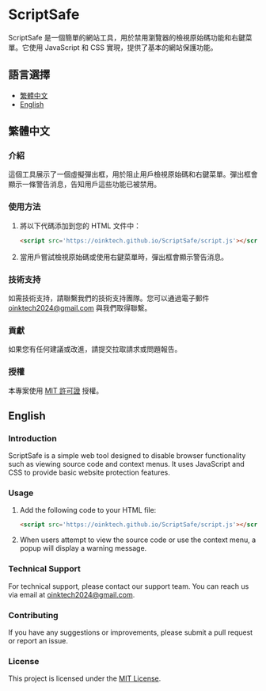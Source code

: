 # ScriptSafe

ScriptSafe 是一個簡單的網站工具，用於禁用瀏覽器的檢視原始碼功能和右鍵菜單。它使用 JavaScript 和 CSS 實現，提供了基本的網站保護功能。

## 語言選擇

- [繁體中文](#繁體中文)
- [English](#english)

## 繁體中文

### 介紹

這個工具展示了一個虛擬彈出框，用於阻止用戶檢視原始碼和右鍵菜單。彈出框會顯示一條警告消息，告知用戶這些功能已被禁用。

### 使用方法

1. 將以下代碼添加到您的 HTML 文件中：

    ```html
    <script src='https://oinktech.github.io/ScriptSafe/script.js'></script>
    ```

2. 當用戶嘗試檢視原始碼或使用右鍵菜單時，彈出框會顯示警告消息。

### 技術支持

如需技術支持，請聯繫我們的技術支持團隊。您可以通過電子郵件 [oinktech2024@gmail.com](mailto:oinktech2024@gmail.com) 與我們取得聯繫。

### 貢獻

如果您有任何建議或改進，請提交拉取請求或問題報告。

### 授權

本專案使用 [MIT 許可證](https://github.com/oinktech/ScriptSafe/blob/main/LICENSE.md) 授權。

## English

### Introduction

ScriptSafe is a simple web tool designed to disable browser functionality such as viewing source code and context menus. It uses JavaScript and CSS to provide basic website protection features.

### Usage

1. Add the following code to your HTML file:

    ```html
    <script src='https://oinktech.github.io/ScriptSafe/script.js'></script>
    ```

2. When users attempt to view the source code or use the context menu, a popup will display a warning message.

### Technical Support

For technical support, please contact our support team. You can reach us via email at [oinktech2024@gmail.com](mailto:oinktech2024@gmail.com).

### Contributing

If you have any suggestions or improvements, please submit a pull request or report an issue.

### License

This project is licensed under the [MIT License](https://github.com/oinktech/ScriptSafe/blob/main/LICENSE.md).
